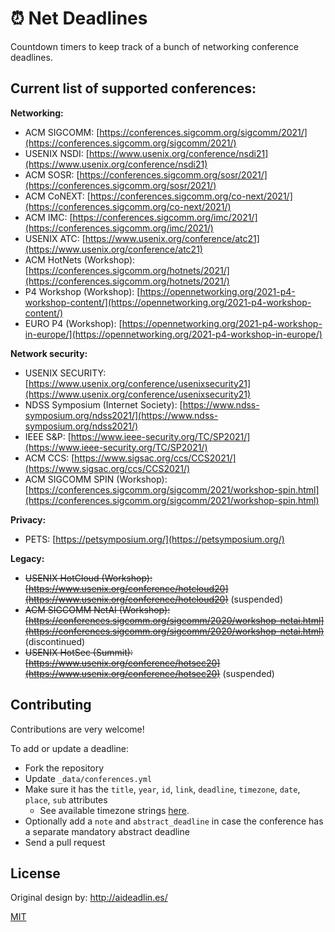 # :alarm_clock: Net Deadlines

Countdown timers to keep track of a bunch of networking conference deadlines.

## Current list of supported conferences:

**Networking:**

- ACM SIGCOMM:                          [https://conferences.sigcomm.org/sigcomm/2021/](https://conferences.sigcomm.org/sigcomm/2021/)
- USENIX NSDI:                              [https://www.usenix.org/conference/nsdi21](https://www.usenix.org/conference/nsdi21)
- ACM SOSR:                                  [https://conferences.sigcomm.org/sosr/2021/](https://conferences.sigcomm.org/sosr/2021/)
- ACM CoNEXT:                              [https://conferences.sigcomm.org/co-next/2021/](https://conferences.sigcomm.org/co-next/2021/)
- ACM IMC:                                      [https://conferences.sigcomm.org/imc/2021/](https://conferences.sigcomm.org/imc/2021/)
- USENIX ATC:                                [https://www.usenix.org/conference/atc21](https://www.usenix.org/conference/atc21)
- ACM HotNets (Workshop):         [https://conferences.sigcomm.org/hotnets/2021/](https://conferences.sigcomm.org/hotnets/2021/)
- P4 Workshop (Workshop): [https://opennetworking.org/2021-p4-workshop-content/](https://opennetworking.org/2021-p4-workshop-content/)
- EURO P4 (Workshop): [https://opennetworking.org/2021-p4-workshop-in-europe/](https://opennetworking.org/2021-p4-workshop-in-europe/)

**Network security:**

- USENIX SECURITY:                                 [https://www.usenix.org/conference/usenixsecurity21](https://www.usenix.org/conference/usenixsecurity21)
- NDSS Symposium (Internet Society):   [https://www.ndss-symposium.org/ndss2021/](https://www.ndss-symposium.org/ndss2021/)
- IEEE S&P:                                                  [https://www.ieee-security.org/TC/SP2021/](https://www.ieee-security.org/TC/SP2021/)
- ACM CCS:                                                 [https://www.sigsac.org/ccs/CCS2021/](https://www.sigsac.org/ccs/CCS2021/)
- ACM SIGCOMM SPIN (Workshop): [https://conferences.sigcomm.org/sigcomm/2021/workshop-spin.html](https://conferences.sigcomm.org/sigcomm/2021/workshop-spin.html)

**Privacy:**

- PETS: [https://petsymposium.org/](https://petsymposium.org/)

**Legacy:**
- <s>USENIX HotCloud (Workshop):  [https://www.usenix.org/conference/hotcloud20](https://www.usenix.org/conference/hotcloud20)</s> (suspended)
- <s>ACM SIGCOMM NetAI (Workshop): [https://conferences.sigcomm.org/sigcomm/2020/workshop-netai.html](https://conferences.sigcomm.org/sigcomm/2020/workshop-netai.html)</s> (discontinued)
- <s>USENIX HotSec (Summit):  [https://www.usenix.org/conference/hotsec20](https://www.usenix.org/conference/hotsec20)</s> (suspended)

## Contributing

Contributions are very welcome!

To add or update a deadline:
- Fork the repository
- Update `_data/conferences.yml`
- Make sure it has the `title`, `year`, `id`, `link`, `deadline`, `timezone`, `date`, `place`, `sub` attributes
    + See available timezone strings [here](https://momentjs.com/timezone/).
- Optionally add a `note` and `abstract_deadline` in case the conference has a separate mandatory abstract deadline
- Send a pull request


## License

Original design by: http://aideadlin.es/

[MIT](https://abhshkdz.mit-license.org/)
